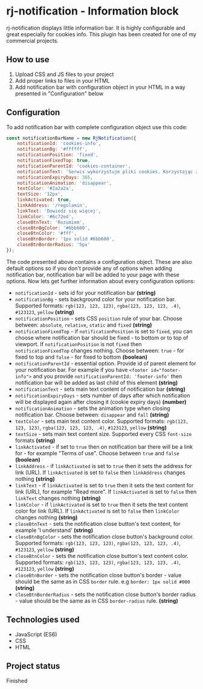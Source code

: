 # rj-notification - Information block

rj-notification displays little information bar. It is highly configurable and great especially for cookies info.
This plugin has been created for one of my commercial projects.

## How to use

1. Upload CSS and JS files to your project
2. Add proper links to files in your HTML
3. Add notification bar with configuration object in your HTML in a way presented in "Configuration" below

## Configuration

To add notification bar with complete configuration object use this code:

```Javascript
const notificationBarName = new RjNotification({
    notificationId: 'cookies-info',
    notificationBg: '#ffffff',
    notificationPosition: 'fixed',
    notificationFixedTop: true,
    notificationParentId: 'cookies-container',
    notificationText: 'Serwis wykorzystuje pliki cookies. Korzystając ze strony wyrażasz zgodę na wykorzystywanie plików cookies.',
    notificationExpiryDays: 365,
    notificationAnimation: 'disappear',
    textColor: '#2a2a2a',
    textSize: '12px',
    linkActivated: true,
    linkAddress: '/regulamin',
    linkText: 'Dowiedz się więcej',
    linkColor: '#6c72ed',
    closeBtnText: 'Rozumiem',
    closeBtnBgColor: '#6bb600',
    closeBtnColor: '#fff',
    closeBtnBorder: '1px solid #6bb600',
    closeBtnBorderRadius: '5px'
});
```

The code presented above contains a configuration object. These are also default options so if you don't provide any of options when adding notification bar, notification bar will be added to your page with these options. Now lets get further information about every configuration options:

* `notificationId` - sets id for your notification bar **(string)**
* `notificationBg` - sets background color for your notification bar. Supported formats: `rgb(123, 123, 123)`, `rgba(123, 123, 123, .4)`, `#123123`, `yellow` **(string)**
* `notificationPosition` - sets CSS `position` rule  of your bar. Choose between: `absolute`, `relative`, `static` and `fixed` **(string)**
* `notificationFixedTop` - if `notificationPosition` is set to `fixed`, you can choose where notification bar should be fixed - to bottom or to top of viewport. If `notificationPosition` is not `fixed` then `notificationFixedTop` changes nothing. Choose between: `true` - for fixed to top and `false` - for fixed to bottom **(boolean)**
* `notificationParentId` - essential option. Provide id of parent element for your notification bar. For example if you have `<footer id="footer-info">` and you provide `notificationParentId: 'footer-info'` then notification bar will be added as last child of this element **(string)**
* `notificationText` - sets main text content of notification bar **(string)**
* `notificationExpiryDays` - sets number of days after which notification will be displayed again after closing it (cookie expiry days) **(number)**
* `notificationAnimation` - sets the animation type when closing notification bar. Choose between: `disappear` and `fall` **(string)**
* `textColor` - sets main text content color. Supported formats: `rgb(123, 123, 123)`, `rgba(123, 123, 123, .4)`, `#123123`, `yellow` **(string)**
* `textSize` - sets main text content size. Supported every CSS `font-size` formats **(string)**
* `linkActivated` - if set to `true` then on notification bar there will be a link for - for example "Terms of use". Choose between `true` and `false` **(boolean)**
* `linkAddress` - if `linkActivated` is set to `true` then it sets the address for link (URL). If `linkActivated` is set to `false` then `linkAddress` changes nothing **(string)**
* `linkText` - if `linkActivated` is set to `true` then it sets the text content for link (URL), for example "Read more". If `linkActivated` is set to `false` then `linkText` changes nothing **(string)**
* `linkColor` - if `linkActivated` is set to `true` then it sets the text content color for link (URL). If `linkActivated` is set to `false` then `linkColor` changes nothing **(string)**
* `closeBtnText` - sets the notification close button's text content, for example 'I understand' **(string)**
* `closeBtnBgColor` - sets the notification close button's background color. Supported formats: `rgb(123, 123, 123)`, `rgba(123, 123, 123, .4)`, `#123123`, `yellow` **(string)**
* `closeBtnColor` - sets the notification close button's text content color. Supported formats: `rgb(123, 123, 123)`, `rgba(123, 123, 123, .4)`, `#123123`, `yellow` **(string)**
* `closeBtnBorder` - sets the notification close button's border - value should be the same as in CSS `border` rule. e.g `border: 1px solid #000` **(string)**
* `closeBtnBorderRadius` - sets the notification close button's border radius - value should be the same as in CSS `border-radius` rule. **(string)**

## Technologies used
* JavaScript (ES6)
* CSS
* HTML

## Project status
Finished

